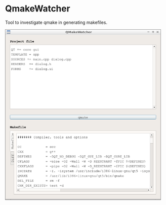 # QmakeWatcher

Tool to investigate qmake in generating makefiles.

![QmakeWatcher v2.0](Screenshots/QmakeWatcher_2_0.png)
